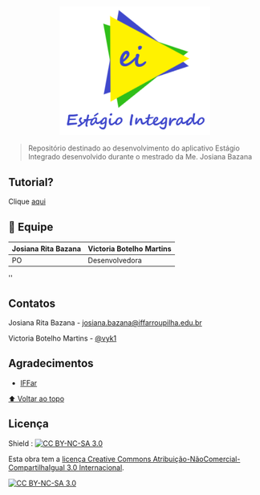 <p align="center">
  <a href="https://github.com/vyk1/estagio-integrado">
    <img alt="ESTÁGIO INTEGRADO" src="/admin/src/assets/imgs/logo.png" width="300" />
  </a>
</p>

> Repositório destinado ao desenvolvimento do aplicativo Estágio Integrado desenvolvido durante o mestrado da Me. Josiana Bazana

## Tutorial?
Clique [aqui](https://htmlpreview.github.io/?https://github.com/vyk1/projetoEi/blob/master/releases/index.html)

## 🤝 Equipe
  
| Josiana Rita Bazana | Victoria Botelho Martins |
|--|--|
| PO | Desenvolvedora |

''
## Contatos

Josiana Rita Bazana - josiana.bazana@iffarroupilha.edu.br

Victoria Botelho Martins - [@vyk1](https://github.com/vyk1)

## Agradecimentos

* [IFFar](https://IFFar.br/)

[⬆ Voltar ao topo](#topo)<br>

## Licença

Shield : [![CC BY-NC-SA 3.0][cc-by-nc-sa-shield]][cc-by-nc-sa]

Esta obra tem a [licença Creative Commons Atribuição-NãoComercial-CompartilhaIgual 3.0 Internacional][cc-by-nc-sa].

[![CC BY-NC-SA 3.0][cc-by-nc-sa-image]][cc-by-nc-sa]

[cc-by-nc-sa]: https://creativecommons.org/licenses/by-nc-sa/3.0/deed.pt_BR
[cc-by-nc-sa-image]: https://licensebuttons.net/l/by-nc-sa/3.0/88x31.png
[cc-by-nc-sa-shield]: https://img.shields.io/badge/License-CC%20BY--NC--SA%203.0-lightgrey.svg
